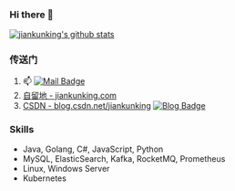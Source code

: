 ### Hi there 👋

[![jiankunking's github stats](https://github-readme-stats.vercel.app/api?username=jiankunking)](https://github.com/jiankunking)

### 传送门
1. 📫 [![Mail Badge](https://img.shields.io/badge/-jiankunking@163.com-c14438?style=flat-square&logo=Gmail&logoColor=white&link=mailto:jiankunking@163.com)](mailto:jiankunking@163.com)
2. [自留地 - jiankunking.com](https://jiankunking.com)
3. [CSDN - blog.csdn.net/jiankunking](https://blog.csdn.net/jiankunking)  [![Blog Badge](https://img.shields.io/badge/blog-600w%20pageview-brightgreen)](https://blog.csdn.net/jiankunking)
### Skills
- Java, Golang, C#, JavaScript, Python
- MySQL, ElasticSearch, Kafka, RocketMQ, Prometheus
- Linux, Windows Server
- Kubernetes



<!--
**jiankunking/jiankunking** is a ✨ _special_ ✨ repository because its `README.md` (this file) appears on your GitHub profile.

Here are some ideas to get you started:

- 🔭 I’m currently working on ...
- 🌱 I’m currently learning ...
- 👯 I’m looking to collaborate on ...
- 🤔 I’m looking for help with ...
- 💬 Ask me about ...
- 📫 How to reach me: ...
- 😄 Pronouns: ...
- ⚡ Fun fact: ...
-->
